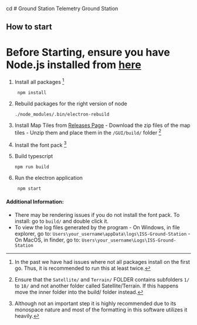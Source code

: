 cd # Ground Station
Telemetry Ground Station

## How to start

# Before Starting, ensure you have Node.js installed from [here](https://nodejs.org/en/) 

1. Install all packages [^1]
   
        npm install

2. Rebuild packages for the right version of node
   
       ./node_modules/.bin/electron-rebuild

3. Install Map Tiles from [Releases Page](https://github.com/ISSUIUC/GroundStation/releases)
       - Download the zip files of the map tiles
       - Unzip them and place them in the ```/GUI/build/``` folder [^2]

4. Install the font pack [^3]

5. Build typescript
  
       npm run build
      
6. Run the electron application

        npm start

#### Additional Information:

- There may be rendering issues if you do not install the font pack. To install: go to ```build/``` and double click it.
- To view the log files generated by the program
       - On Windows, in file explorer, go to: ```Users\your_username\appData\logs\ISS-Ground-Station```
       - On MacOS, in finder, go to: ```Users\your_username\Logs\ISS-Ground-Station```

[^1]: In the past we have had issues where not all packages install on the first go. Thus, it is recommended to run this at least twice.
[^2]: Ensure that the ```Satellite/``` and ```Terrain/``` FOLDER contains subfolders ```1/``` to ```18/``` and not another folder called Satellite/Terrain. If this happens move the inner folder into the build/ folder instead.
[^3]: Although not an important step it is highly recommended due to its monospace nature and most of the formatting in this software utilizes it heavily.